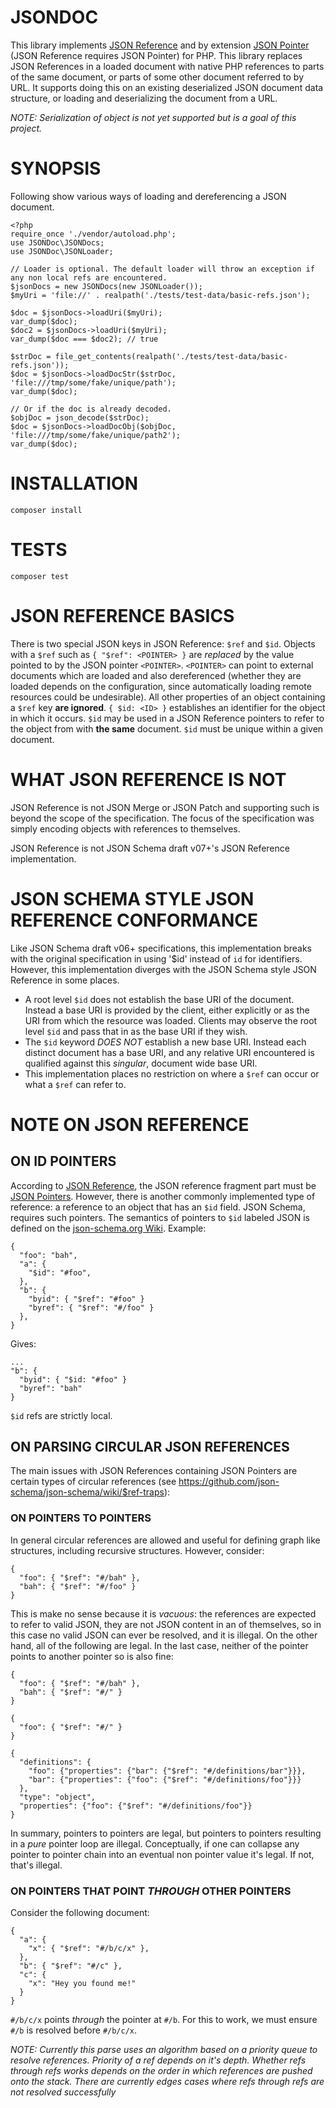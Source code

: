 # JSONDOC
This library implements [JSON Reference](https://tools.ietf.org/html/draft-pbryan-zyp-json-ref-03) and by extension [JSON Pointer](https://tools.ietf.org/html/draft-ietf-appsawg-json-pointer-04) (JSON Reference requires JSON Pointer) for PHP. This library replaces JSON References in a loaded document with native PHP references to parts of the same document, or parts of some other document referred to by URL. It supports doing this on an existing deserialized JSON document data structure, or loading and deserializing the document from a URL.

*NOTE: Serialization of object is not yet supported but is a goal of this project.*

# SYNOPSIS
Following show various ways of loading and dereferencing a JSON document.

```
<?php
require_once './vendor/autoload.php';
use JSONDoc\JSONDocs;
use JSONDoc\JSONLoader;

// Loader is optional. The default loader will throw an exception if any non local refs are encountered.
$jsonDocs = new JSONDocs(new JSONLoader());
$myUri = 'file://' . realpath('./tests/test-data/basic-refs.json');

$doc = $jsonDocs->loadUri($myUri);
var_dump($doc);
$doc2 = $jsonDocs->loadUri($myUri);
var_dump($doc === $doc2); // true

$strDoc = file_get_contents(realpath('./tests/test-data/basic-refs.json'));
$doc = $jsonDocs->loadDocStr($strDoc, 'file:///tmp/some/fake/unique/path');
var_dump($doc);

// Or if the doc is already decoded.
$objDoc = json_decode($strDoc);
$doc = $jsonDocs->loadDocObj($objDoc, 'file:///tmp/some/fake/unique/path2');
var_dump($doc);
```

# INSTALLATION

```
composer install
```

# TESTS

```
composer test
```

# JSON REFERENCE BASICS
There is two special JSON keys in JSON Reference: `$ref` and `$id`. Objects with a `$ref` such as `{ "$ref": <POINTER> }` are *replaced* by the value pointed to by the JSON pointer `<POINTER>`. `<POINTER>` can point to external documents which are loaded and also dereferenced (whether they are loaded depends on the configuration, since automatically loading remote resources could be undesirable). All other properties of an object containing a `$ref` key **are ignored**. `{ $id: <ID> }` establishes an identifier for the object in which it occurs. `$id` may be used in a JSON Reference pointers to refer to the object from with **the same** document. `$id` must be unique within a given document.

# WHAT JSON REFERENCE IS NOT
JSON Reference is not JSON Merge or JSON Patch and supporting such is beyond the scope of the specification. The focus of the specification was simply encoding objects with references to themselves.

<!-- This has nothing to do with merge or patching JSON documents except the following: Once a JSON document has been dereferenced it may no longer be directly mappable to a JSON document. As such, any merging or patch based only on JSON semantics cannot be applied after JSON dereferencing. These things should happen before dereferencing if required. -->

JSON Reference is not JSON Schema draft v07+'s JSON Reference implementation.

# JSON SCHEMA STYLE JSON REFERENCE CONFORMANCE
Like JSON Schema draft v06+ specifications, this implementation breaks with the original specification in using '$id' instead of `id` for identifiers. However, this implementation diverges with the JSON Schema style JSON Reference in some places.

  - A root level `$id` does not establish the base URI of the document. Instead a base URI is provided by the client, either explicitly or as the URI from which the resource was loaded. Clients may observe the root level `$id` and pass that in as the base URI if they wish.
  - The `$id` keyword *DOES NOT* establish a new base URI. Instead each distinct document has a base URI, and any relative URI encountered is qualified against this *singular*, document wide base URI.
  - This implementation places no restriction on where a `$ref` can occur or what a `$ref` can refer to.

# NOTE ON JSON REFERENCE

## ON ID POINTERS
According to [JSON Reference](https://tools.ietf.org/html/draft-pbryan-zyp-json-ref-03), the JSON reference fragment part must be [JSON Pointers](https://tools.ietf.org/html/draft-ietf-appsawg-json-pointer-04). However, there is another commonly implemented type of reference: a reference to an object that has an `$id` field. JSON Schema, requires such pointers. The semantics of pointers to `$id` labeled JSON is defined on the [json-schema.org Wiki](https://github.com/json-schema/json-schema/wiki/The-%22id%22-conundrum#how-to-fix-that). Example:

    {
      "foo": "bah",
      "a": {
        "$id": "#foo",
      },
      "b": {
        "byid": { "$ref": "#foo" }
        "byref": { "$ref": "#/foo" }
      },
    }

Gives:

    ...
    "b": {
      "byid": { "$id: "#foo" }
      "byref": "bah"
    }

`$id` refs are strictly local.

## ON PARSING CIRCULAR JSON REFERENCES
The main issues with JSON References containing JSON Pointers are certain types of circular references (see https://github.com/json-schema/json-schema/wiki/$ref-traps):

### ON POINTERS TO POINTERS
In general circular references are allowed and useful for defining graph like structures, including recursive structures. However, consider:

    {
      "foo": { "$ref": "#/bah" },
      "bah": { "$ref": "#/foo" }
    }

This is make no sense because it is *vacuous*: the references are expected to refer to valid JSON, they are not JSON content in an of themselves, so in this case no valid JSON can ever be resolved, and it is illegal. On the other hand, all of the following are legal. In the last case, neither of the pointer points to another pointer so is also fine:

    {
      "foo": { "$ref": "#/bah" },
      "bah": { "$ref": "#/" }
    }

    {
      "foo": { "$ref": "#/" }
    }

    {
      "definitions": {
        "foo": {"properties": {"bar": {"$ref": "#/definitions/bar"}}},
        "bar": {"properties": {"foo": {"$ref": "#/definitions/foo"}}}
      },
      "type": "object",
      "properties": {"foo": {"$ref": "#/definitions/foo"}}
    }

In summary, pointers to pointers are legal, but pointers to pointers resulting in a *pure* pointer loop are illegal. Conceptually, if one can collapse any pointer to pointer chain into an eventual non pointer value it's legal. If not, that's illegal.

### ON POINTERS THAT POINT *THROUGH* OTHER POINTERS
Consider the following document:

    {
      "a": {
        "x": { "$ref": "#/b/c/x" },
      },
      "b": { "$ref": "#/c" },
      "c": {
        "x": "Hey you found me!"
      }
    }

`#/b/c/x` points *through* the pointer at `#/b`. For this to work, we must ensure `#/b` is resolved before `#/b/c/x`.

*NOTE: Currently this parse uses an algorithm based on a priority queue to resolve references. Priority of a ref depends on it's depth. Whether refs through refs works depends on the order in which references are pushed onto the stack. There are currently edges cases where refs through refs are not resolved successfully*

